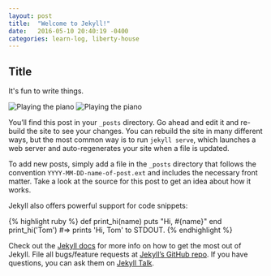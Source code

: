 ```yaml
---
layout: post
title:  "Welcome to Jekyll!"
date:   2016-05-10 20:40:19 -0400
categories: learn-log, liberty-house
---
```

## Title
It's fun to write things. 

<div class="photos">

<img src="https://farm8.staticflickr.com/7309/27007842956_9191db0108_k.jpg" class="img-half" alt="Playing the piano">
<img src="https://farm8.staticflickr.com/7309/27007842956_9191db0108_k.jpg" class="img-half" alt="Playing the piano">

</div>

You’ll find this post in your `_posts` directory. Go ahead and edit it and re-build the site to see your changes. You can rebuild the site in many different ways, but the most common way is to run `jekyll serve`, which launches a web server and auto-regenerates your site when a file is updated.

To add new posts, simply add a file in the `_posts` directory that follows the convention `YYYY-MM-DD-name-of-post.ext` and includes the necessary front matter. Take a look at the source for this post to get an idea about how it works.

Jekyll also offers powerful support for code snippets:

{% highlight ruby %}
def print_hi(name)
  puts "Hi, #{name}"
end
print_hi('Tom')
#=> prints 'Hi, Tom' to STDOUT.
{% endhighlight %}

Check out the [Jekyll docs][jekyll-docs] for more info on how to get the most out of Jekyll. File all bugs/feature requests at [Jekyll’s GitHub repo][jekyll-gh]. If you have questions, you can ask them on [Jekyll Talk][jekyll-talk].

[jekyll-docs]: http://jekyllrb.com/docs/home
[jekyll-gh]:   https://github.com/jekyll/jekyll
[jekyll-talk]: https://talk.jekyllrb.com/
